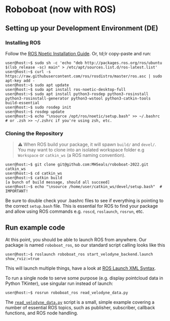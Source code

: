 # Roboboat (now with ROS)

## Setting up your Development Environment (DE)

### Installing ROS

Follow the [ROS Noetic Installation Guide](http://wiki.ros.org/noetic/Installation/Ubuntu). Or, td;lr copy-paste and run:

```console
user@host:~$ sudo sh -c 'echo "deb http://packages.ros.org/ros/ubuntu $(lsb_release -sc) main" > /etc/apt/sources.list.d/ros-latest.list'
user@host:~$ curl -s https://raw.githubusercontent.com/ros/rosdistro/master/ros.asc | sudo apt-key add -
user@host:~$ sudo apt update
user@host:~$ sudo apt install ros-noetic-desktop-full
user@host:~$ sudo apt install python3-rosdep python3-rosinstall python3-rosinstall-generator python3-wstool python3-catkin-tools build-essential
user@host:~$ sudo rosdep init
user@host:~$ rosdep update
user@host:~$ echo "\nsource /opt/ros/noetic/setup.bash" >> ~/.bashrc    # or .zsh >> ~/.zshrc if you're using zsh, etc.
```

### Cloning the Repository

> :warning: When ROS build your package, it will spawn `build/` and `devel/`. You may want to clone into an isolated workspace folder e.g `Workspace` or `catkin_ws` (a ROS naming convention).

```console
user@host:~$ git clone git@github.com:MHSeals/roboboat-2022.git catkin_ws
user@host:~$ cd catkin_ws
user@host:~$ catkin build
[a bunch of build message, should all succeed]
user@host:~$ echo "\nsource /home/user/catkin_ws/devel/setup.bash"  # IMPORTANT!
```

Be sure to double check your .bashrc files to see if everything is pointing to the correct `setup.bash` file. This is essential for ROS to find your package and allow using ROS commands e.g. `roscd`, `roslaunch`, `rosrun`, etc.

## Run example code

At this point, you should be able to launch ROS from anywhere. Our package is named `roboboat_ros`, so our standard script calling looks like this

```console
user@host:~$ roslaunch roboboat_ros start_velodyne_backend.launch show_rviz:=true
```

This will launch multiple things, have a look at [ROS Launch XML Syntax](http://wiki.ros.org/roslaunch/XML).

To run a single node to serve some purpose (e.g. display pointcloud data in Python TKinter), use singular run instead of launch:

```console
user@host:~$ rosrun roboboat_ros read_velodyne_data.py
```

The [`read_velodyne_data.py`](./src/roboboat_ros/scripts/read_velodyne_data.py) script is a small, simple example covering a number of essential ROS topics, such as publisher, subscriber, callback functions, and ROS node handling.